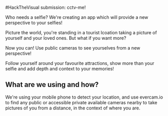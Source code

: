 #HackTheVisual submission: cctv-me! 

Who needs a selfie? We're creating an app which will provide a new perspective to your selfies!

Picture the world, you're standing in a tourist lcoation taking a picture of yourself and your loved ones.  But what if you want more?

Now you can! Use public cameras to see yourselves from a new perspective!

Follow yourself around your favourite attractions, show more than your selfie and add depth and context to your memories!


## What are we using and how?

We're using your mobile phone to detect your location, and use evercam.io to find any public or accessible private available cameras nearby to take pictures of you from a distance, in the context of where you are.
